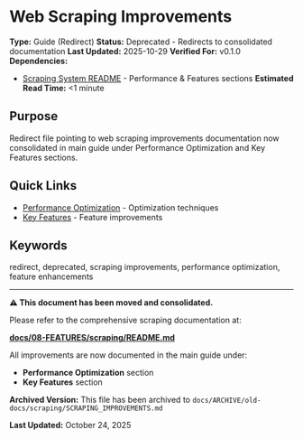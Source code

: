 # Web Scraping Improvements

**Type:** Guide (Redirect)
**Status:** Deprecated - Redirects to consolidated documentation
**Last Updated:** 2025-10-29
**Verified For:** v0.1.0
**Dependencies:**
- [Scraping System README](../08-FEATURES/scraping/README.md) - Performance & Features sections
**Estimated Read Time:** <1 minute

## Purpose
Redirect file pointing to web scraping improvements documentation now consolidated in main guide under Performance Optimization and Key Features sections.

## Quick Links
- [Performance Optimization](../08-FEATURES/scraping/README.md#performance-optimization) - Optimization techniques
- [Key Features](../08-FEATURES/scraping/README.md#key-features) - Feature improvements

## Keywords
redirect, deprecated, scraping improvements, performance optimization, feature enhancements

---

**⚠️ This document has been moved and consolidated.**

Please refer to the comprehensive scraping documentation at:

**[docs/08-FEATURES/scraping/README.md](08-FEATURES/scraping/README.md)**

All improvements are now documented in the main guide under:
- **Performance Optimization** section
- **Key Features** section

**Archived Version:** This file has been archived to `docs/ARCHIVE/old-docs/scraping/SCRAPING_IMPROVEMENTS.md`

**Last Updated:** October 24, 2025
